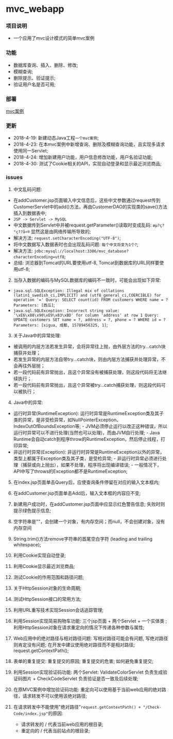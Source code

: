 # mvc_webapp


### 项目说明
 - 一个应用了mvc设计模式的简单mvc案例
 
### 功能
 - 数据库查询、插入、删除、修改;
 - 模糊查询;
 - 删除提示、验证提示;
 - 验证用户名是否可用;


### 部署

[mvc案例](http://47.106.11.169:8080/mvcapp/index.jsp)
 
### 更新

 - 2018-4-19: 新建动态Java工程`一个mvc案例`;
 - 2018-4-23: 在本mvc案例中新增查询、删除及模糊查询功能，且实现多请求使用同一Servlet;
 - 2018-4-24: 增加新建用户功能，用户信息修改功能，用户名验证功能;
 - 2018-4-30: 测试了Cookie相关的API，实现自动登录和显示最近浏览商品;

### issues

 1. 中文乱码问题: 
   - 在addCustomer.jsp页面输入中文信息后，这些中文参数通过request传到CustomerServlet中的add()方法，再由CustomerDAO的实现类的save()方法插入到数据表中;
   - `JSP -> Servlet -> MySQL`
   - 中文数据传到Servlet中并被request.getParameter()读取时变成乱码: `æµ?ç?°ç??å¤®` 显然这是由网络传输所导致的;
   - 解决方法: `request.setCharacterEncoding("UTF-8")`;
   - 将中文数据写入数据表时也会出现乱码问题: `每个中文将变为1个?`;
   - 解决方法: `jdbc:mysql://localhost:3306/mvc_database?characterEncoding=utf8`;
   - 总结: 浏览器到Tomcat的URL要使用utf-8, Tomcat到数据库的URL同样要使用utf-8;
 
 2. 当存入数据的编码与MySQL数据库的编码不一致时，可能会出现如下异常:
   - `java.sql.SQLException: Illegal mix of collations (latin1_swedish_ci,IMPLICIT) and (utf8_general_ci,COERCIBLE) for operation '=' Query: SELECT count(id) FROM customers WHERE name = ? Parameters: [西瓜]`;
   - `java.sql.SQLException: Incorrect string value: '\xE6\x88\x90\xE9\x83\xBD' for column 'address' at row 1 Query: UPDATE customers SET name = ?, address = ?, phone = ? WHERE id = ? Parameters: [xigua, 成都, 15789456325, 1]`;
   
 3. 关于Java中的异常处理:
   - 被调用的内层方法若发生异常，会将异常往上抛，由外层方法的try...catch块捕获并处理；
   - 若发生异常的内层方法自带try...catch块，则由内层方法捕获并处理异常，不会再往外层抛；
   - 若一段代码前有异常抛出，且这个异常没有被捕获处理，则这段代码将无法继续执行；
   - 若一段代码前有异常抛出，且这个异常被try...catch捕获处理，则这段代码可以被执行；
   
 4. Java中的异常: 
   - 运行时异常(RuntimeException): 运行时异常是RuntimeException类及其子类的异常，是非受检异常，如NullPointerException、IndexOutOfBoundsException等;
    - JVM必须停止运行以改正这种错误，所以运行时异常可以不进行处理(当然也可以处理)，而由JVM自行处理;
    - Java Runtime会自动catch到程序throw的RuntimeException，然后停止线程，打印异常;
   - 非运行时异常(Exception): 非运行时异常是RuntimeException以外的异常，类型上都属于Exception类及其子类，是受检异常;
    - 非运行时异常必须进行处理（捕获或向上抛出），如果不处理，程序将出现编译错误;
    - 一般情况下，API中写了throws的Exception都不是RuntimeException;  
   
 5. 在index.jsp页面单击Query后，应使查询条件停留在对应的输入文本框内;
 
 6. 在addCustomer.jsp页面单击Add后，输入文本框的内容应不变;
 
 7. 新建用户成功时，在addCustomer.jsp页面中应显示红色警告信息; 失败时则提示绿色提示信息;
 
 8. 空字符串是""，会创建一个对象，有内存空间；而null，不会创建对象，没有内存空间
 
 9. String.trim()方法remove字符串的首尾空白字符 (leading and trailing whitespace);
 
 10. 利用Cookie实现自动登录;
 
 11. 利用Cookie显示最近浏览商品;
 
 12. 测试Cookie的作用范围和路径问题;
 
 13. 关于HttpSession对象的生命周期;
 
 14. 测试HttpSession接口的常用方法;
 
 15. 利用URL重写技术实现Session会话追踪管理;
 
 16. 利用Session实现简易购物车功能: 三个jsp页面 + 两个Servlet + 一个实体类 ; 利用HttpSession对象在请求重定向的情况下传递各种参数与属性;
 
 17. Web应用中的绝对路径与相对路径问题: 写相对路径可能会有问题, 写绝对路径则肯定没有问题; 在开发中建议使用绝对路径而不是相对路径; request.getContextPath();
 
 18. 表单的重复提交: 重复提交的原因; 重复提交的危害; 如何避免重复提交;
 
 19. 利用Session实现验证码功能: 两个Servlet: ValidateColorServlet 负责生成验证码图片 + CheckCodeServlet 负责验证是否一致及后续处理;
 
 20. 在原MVC案例中增加验证码功能: 重定向可以使用基于当前web应用的绝对路径，请求转发不可以使用该绝对路径;
 
 21. 在请求转发中不能使用"绝对路径"`request.getContextPath() + "/Check-Code/index.jsp"`的原因: 
     - 请求转发的  / 代表当前web应用的根目录;
     - 重定向的 / 代表当前站点的根目录;
     